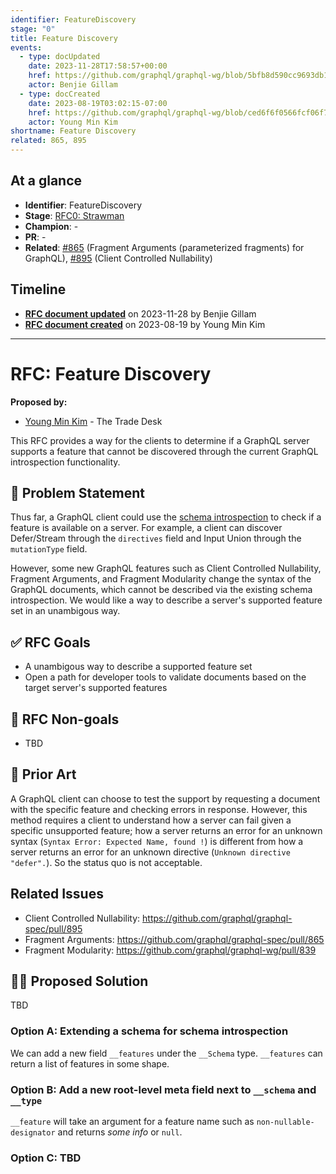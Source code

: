 ```yaml
---
identifier: FeatureDiscovery
stage: "0"
title: Feature Discovery
events:
  - type: docUpdated
    date: 2023-11-28T17:58:57+00:00
    href: https://github.com/graphql/graphql-wg/blob/5bfb8d590cc9693db1149b547d8db5041f05b731/rfcs/FeatureDiscovery.md
    actor: Benjie Gillam
  - type: docCreated
    date: 2023-08-19T03:02:15-07:00
    href: https://github.com/graphql/graphql-wg/blob/ced6f6f0566fcf06f775c2fb312ddbfbc47b9bf8/rfcs/FeatureDiscovery.md
    actor: Young Min Kim
shortname: Feature Discovery
related: 865, 895
---
```


## At a glance

- **Identifier**: FeatureDiscovery
- **Stage**: [RFC0: Strawman](https://github.com/graphql/graphql-spec/blob/main/CONTRIBUTING.md#stage-0-strawman)
- **Champion**: -
- **PR**: -
- **Related**: [#865](/rfcs/865) (Fragment Arguments (parameterized fragments) for GraphQL), [#895](/rfcs/895) (Client Controlled Nullability)

<!-- BEGIN_CUSTOM_TEXT -->



<!-- END_CUSTOM_TEXT -->

## Timeline

- **[RFC document updated](https://github.com/graphql/graphql-wg/blob/5bfb8d590cc9693db1149b547d8db5041f05b731/rfcs/FeatureDiscovery.md)** on 2023-11-28 by Benjie Gillam
- **[RFC document created](https://github.com/graphql/graphql-wg/blob/ced6f6f0566fcf06f775c2fb312ddbfbc47b9bf8/rfcs/FeatureDiscovery.md)** on 2023-08-19 by Young Min Kim

<!-- VERBATIM -->

---

# RFC: Feature Discovery

**Proposed by:**

- [Young Min Kim](https://github.com/aprilrd) - The Trade Desk

This RFC provides a way for the clients to determine if a GraphQL server supports a feature that cannot be discovered through the current GraphQL introspection functionality.

## 📜 Problem Statement

Thus far, a GraphQL client could use the [schema introspection](https://spec.graphql.org/draft/#sec-Schema-Introspection.Schema-Introspection-Schema) to check if a feature is available on a server. For example, a client can discover Defer/Stream through the `directives` field and Input Union through the `mutationType` field.

However, some new GraphQL features such as Client Controlled Nullability, Fragment Arguments, and Fragment Modularity change the syntax of the GraphQL documents, which cannot be described via the existing schema introspection. We would like a way to describe a server's supported feature set in an unambigous way.

## ✅ RFC Goals

- A unambigous way to describe a supported feature set
- Open a path for developer tools to validate documents based on the target server's supported features

## 🚫 RFC Non-goals

- TBD

## 🗿 Prior Art

A GraphQL client can choose to test the support by requesting a document with the specific feature and checking errors in response. However, this method requires a client to understand how a server can fail given a specific unsupported feature; how a server returns an error for an unknown syntax (`Syntax Error: Expected Name, found !`) is different from how a server returns an error for an unknown directive (`Unknown directive "defer".`). So the status quo is not acceptable.

## Related Issues

* Client Controlled Nullability: https://github.com/graphql/graphql-spec/pull/895
* Fragment Arguments: https://github.com/graphql/graphql-spec/pull/865
* Fragment Modularity: https://github.com/graphql/graphql-wg/pull/839

## 🧑‍💻 Proposed Solution

TBD

### Option A: Extending a schema for schema introspection

We can add a new field `__features` under the `__Schema` type. `__features` can return a list of features in some shape.

### Option B: Add a new root-level meta field next to `__schema` and `__type`

`__feature` will take an argument for a feature name such as `non-nullable-designator` and returns _some info_ or `null`.

### Option C: TBD
